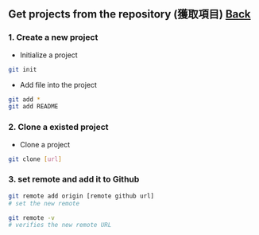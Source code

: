 ## Get projects from the repository (獲取項目)	[Back](./../git.md)

### 1. Create a new project
- Initialize a project

```bash
git init
```

- Add file into the project

```bash
git add *
git add README
``` 

### 2. Clone a existed project
- Clone a project

```bash
git clone [url]
```

### 3. set remote and add it to Github

```bash
git remote add origin [remote github url]
# set the new remote

git remote -v
# verifies the new remote URL
```
